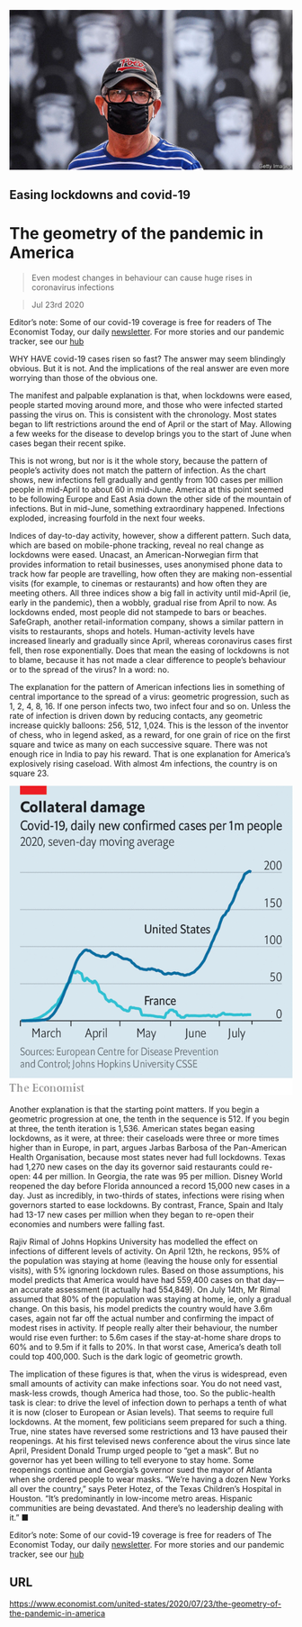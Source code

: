 ![](./images/20200725_USP002_0.jpg)

## Easing lockdowns and covid-19

# The geometry of the pandemic in America

> Even modest changes in behaviour can cause huge rises in coronavirus infections

> Jul 23rd 2020

Editor’s note: Some of our covid-19 coverage is free for readers of The Economist Today, our daily [newsletter](https://www.economist.com/https://my.economist.com/user#newsletter). For more stories and our pandemic tracker, see our [hub](https://www.economist.com//news/2020/03/11/the-economists-coverage-of-the-coronavirus)

WHY HAVE covid-19 cases risen so fast? The answer may seem blindingly obvious. But it is not. And the implications of the real answer are even more worrying than those of the obvious one.

The manifest and palpable explanation is that, when lockdowns were eased, people started moving around more, and those who were infected started passing the virus on. This is consistent with the chronology. Most states began to lift restrictions around the end of April or the start of May. Allowing a few weeks for the disease to develop brings you to the start of June when cases began their recent spike.

This is not wrong, but nor is it the whole story, because the pattern of people’s activity does not match the pattern of infection. As the chart shows, new infections fell gradually and gently from 100 cases per million people in mid-April to about 60 in mid-June. America at this point seemed to be following Europe and East Asia down the other side of the mountain of infections. But in mid-June, something extraordinary happened. Infections exploded, increasing fourfold in the next four weeks.

Indices of day-to-day activity, however, show a different pattern. Such data, which are based on mobile-phone tracking, reveal no real change as lockdowns were eased. Unacast, an American-Norwegian firm that provides information to retail businesses, uses anonymised phone data to track how far people are travelling, how often they are making non-essential visits (for example, to cinemas or restaurants) and how often they are meeting others. All three indices show a big fall in activity until mid-April (ie, early in the pandemic), then a wobbly, gradual rise from April to now. As lockdowns ended, most people did not stampede to bars or beaches. SafeGraph, another retail-information company, shows a similar pattern in visits to restaurants, shops and hotels. Human-activity levels have increased linearly and gradually since April, whereas coronavirus cases first fell, then rose exponentially. Does that mean the easing of lockdowns is not to blame, because it has not made a clear difference to people’s behaviour or to the spread of the virus? In a word: no.

The explanation for the pattern of American infections lies in something of central importance to the spread of a virus: geometric progression, such as 1, 2, 4, 8, 16. If one person infects two, two infect four and so on. Unless the rate of infection is driven down by reducing contacts, any geometric increase quickly balloons: 256, 512, 1,024. This is the lesson of the inventor of chess, who in legend asked, as a reward, for one grain of rice on the first square and twice as many on each successive square. There was not enough rice in India to pay his reward. That is one explanation for America’s explosively rising caseload. With almost 4m infections, the country is on square 23.



![](./images/20200725_USC560.png)

Another explanation is that the starting point matters. If you begin a geometric progression at one, the tenth in the sequence is 512. If you begin at three, the tenth iteration is 1,536. American states began easing lockdowns, as it were, at three: their caseloads were three or more times higher than in Europe, in part, argues Jarbas Barbosa of the Pan-American Health Organisation, because most states never had full lockdowns. Texas had 1,270 new cases on the day its governor said restaurants could re-open: 44 per million. In Georgia, the rate was 95 per million. Disney World reopened the day before Florida announced a record 15,000 new cases in a day. Just as incredibly, in two-thirds of states, infections were rising when governors started to ease lockdowns. By contrast, France, Spain and Italy had 13-17 new cases per million when they began to re-open their economies and numbers were falling fast.

Rajiv Rimal of Johns Hopkins University has modelled the effect on infections of different levels of activity. On April 12th, he reckons, 95% of the population was staying at home (leaving the house only for essential visits), with 5% ignoring lockdown rules. Based on those assumptions, his model predicts that America would have had 559,400 cases on that day—an accurate assessment (it actually had 554,849). On July 14th, Mr Rimal assumed that 80% of the population was staying at home, ie, only a gradual change. On this basis, his model predicts the country would have 3.6m cases, again not far off the actual number and confirming the impact of modest rises in activity. If people really alter their behaviour, the number would rise even further: to 5.6m cases if the stay-at-home share drops to 60% and to 9.5m if it falls to 20%. In that worst case, America’s death toll could top 400,000. Such is the dark logic of geometric growth.

The implication of these figures is that, when the virus is widespread, even small amounts of activity can make infections soar. You do not need vast, mask-less crowds, though America had those, too. So the public-health task is clear: to drive the level of infection down to perhaps a tenth of what it is now (closer to European or Asian levels). That seems to require full lockdowns. At the moment, few politicians seem prepared for such a thing. True, nine states have reversed some restrictions and 13 have paused their reopenings. At his first televised news conference about the virus since late April, President Donald Trump urged people to “get a mask”. But no governor has yet been willing to tell everyone to stay home. Some reopenings continue and Georgia’s governor sued the mayor of Atlanta when she ordered people to wear masks. “We’re having a dozen New Yorks all over the country,” says Peter Hotez, of the Texas Children’s Hospital in Houston. “It’s predominantly in low-income metro areas. Hispanic communities are being devastated. And there’s no leadership dealing with it.” ■

Editor’s note: Some of our covid-19 coverage is free for readers of The Economist Today, our daily [newsletter](https://www.economist.com/https://my.economist.com/user#newsletter). For more stories and our pandemic tracker, see our [hub](https://www.economist.com//news/2020/03/11/the-economists-coverage-of-the-coronavirus)

## URL

https://www.economist.com/united-states/2020/07/23/the-geometry-of-the-pandemic-in-america
